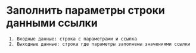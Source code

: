 # Заполнить параметры строки данными ссылки
   
     1. Входные данные: строка с параметрами и ссылка
     2. Выходные данные: строка где параметры заполнены значениями ссылки
